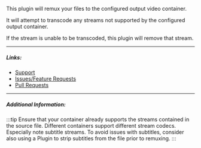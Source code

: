 
This plugin will remux your files to the configured output video container.

It will attempt to transcode any streams not supported by the configured output container.

If the stream is unable to be transcoded, this plugin will remove that stream.

---

##### Links:

- [Support](https://unmanic.app/discord)
- [Issues/Feature Requests](https://github.com/Unmanic/plugin.video_remuxer/issues)
- [Pull Requests](https://github.com/Unmanic/plugin.video_remuxer/pulls)

---

##### Additional Information:


:::tip
Ensure that your container already supports the streams contained in the source file.
Different containers support different stream codecs.
Especially note subtitle streams. To avoid issues with subtitles, consider also using a Plugin to strip subtitles from the file prior to remuxing.
:::
